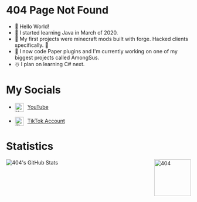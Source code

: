 # **404 Page Not Found**
- 👋 Hello World!
- 🎅 I started learning Java in March of 2020.
- 🎁 My first projects were minecraft mods built with forge. Hacked clients specifically. 🤫
- 🎄 I now code Paper plugins and I'm currently working on one of my biggest projects called AmongSus.
- ☃️ I plan on learning C# next.

# My Socials
- <img align="center" alt="YouTube" src="https://upload.wikimedia.org/wikipedia/commons/thumb/e/ec/YouTube_play_button_circular_%282013-2017%29.svg/1024px-YouTube_play_button_circular_%282013-2017%29.svg.png" height="24"/>    [YouTube](https://www.youtube.com/channel/UCSzLQed52dvtdJz7BkX6nBQ)

- <img align="center" alt="TikTok" src="https://2.bp.blogspot.com/-kflCjdulWc4/XD-b18R9AdI/AAAAAAAAG7M/VygjROg5RXs7ynX_ihc_D-WlApNZmnngwCK4BGAYYCw/s1600/Icon%2BTiktok.png" height="24"/>    [TikTok Account](https://tiktok.com/@404codes)

# Statistics
<img align="left" alt="404's GitHub Stats" src="https://github-readme-stats.vercel.app/api?username=Its-404&show_icons=true&hide_border=true&include_all_commits=true&count_private=true&custom_title=404 Statistics Not Found&title_color=3795e0&bg_color=23272d&text_color=d9fdff"/>

<img align="right" alt="404" src="https://i.imgur.com/j5wWUAo.png" height="100"/>
